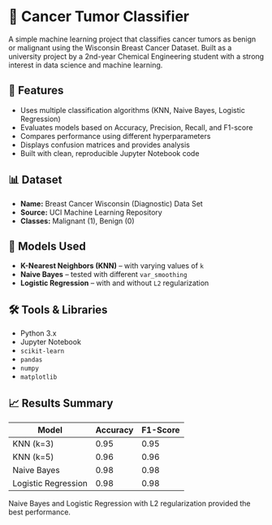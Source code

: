 # 🧠 Cancer Tumor Classifier

A simple machine learning project that classifies cancer tumors as benign or malignant using the Wisconsin Breast Cancer Dataset. Built as a university project by a 2nd-year Chemical Engineering student with a strong interest in data science and machine learning.

## 📌 Features

- Uses multiple classification algorithms (KNN, Naive Bayes, Logistic Regression)
- Evaluates models based on Accuracy, Precision, Recall, and F1-score
- Compares performance using different hyperparameters
- Displays confusion matrices and provides analysis
- Built with clean, reproducible Jupyter Notebook code

## 📊 Dataset

- **Name:** Breast Cancer Wisconsin (Diagnostic) Data Set  
- **Source:** UCI Machine Learning Repository  
- **Classes:** Malignant (1), Benign (0)

## 🧪 Models Used

- **K-Nearest Neighbors (KNN)** – with varying values of `k`
- **Naive Bayes** – tested with different `var_smoothing`
- **Logistic Regression** – with and without `L2` regularization

## 🛠️ Tools & Libraries

- Python 3.x
- Jupyter Notebook
- `scikit-learn`
- `pandas`
- `numpy`
- `matplotlib`

## 📈 Results Summary

| Model                | Accuracy | F1-Score |
|---------------------|----------|----------|
| KNN (k=3)           | 0.95     | 0.95     |
| KNN (k=5)           | 0.96     | 0.96     |
| Naive Bayes         | 0.98     | 0.98     |
| Logistic Regression | 0.98     | 0.98     |

Naive Bayes and Logistic Regression with L2 regularization provided the best performance.
